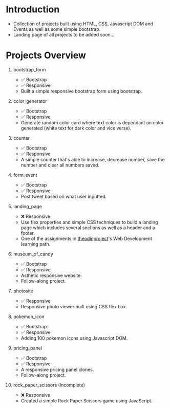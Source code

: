 # Introduction
- Collection of projects built using HTML, CSS, Javascript DOM and Events as well as some simple bootstrap.
- Landing page of all projects to be added soon...


# Projects Overview

1. bootstrap_form
   - :white_check_mark: Bootstrap
   - :white_check_mark: Responsive
   - Built a simple responsive bootstrap form using bootstrap.

2. color_generator
   - :white_check_mark: Bootstrap
   - :white_check_mark: Responsive
   - Generate random color card where text color is dependant on color generated (white text for dark color and vice verse).

3. counter
   - :white_check_mark: Bootstrap
   - :white_check_mark: Responsive
   - A simple counter that's able to increase, decrease number, save the number and clear all numbers saved.

4. form_event
   - :white_check_mark: Bootstrap
   - :white_check_mark: Responsive
   - Post tweet based on what user inputted.

5. landing_page
   - :x: Responsive
   - Use flex properties and simple CSS techniques to build a landing page which includes several sections as well as a header and a footer.
   - One of the assignments in [theodinproject](https://www.theodinproject.com/lessons/foundations-landing-page)'s Web Development learning path.

6. museum_of_candy
   - :white_check_mark: Bootstrap
   - :white_check_mark: Responsive
   - Asthetic responsive website. 
   - Follow-along project.

7. photosite
   - :white_check_mark: Responsive
   - Responsive photo viewer built using CSS flex box.

8. pokemon_icon
   - :white_check_mark: Bootstrap
   - :white_check_mark: Responsive
   - Adding 100 pokemon icons using Javascript DOM.

8. pricing_panel
   - :white_check_mark: Bootstrap
   - :white_check_mark: Responsive
   - A responsive pricing panel clones.
   - Follow-along project.

9. rock_paper_scissors (Incomplete)
   - :x: Responsive
   - Created a simple Rock Paper Scissors game using JavaScript.

